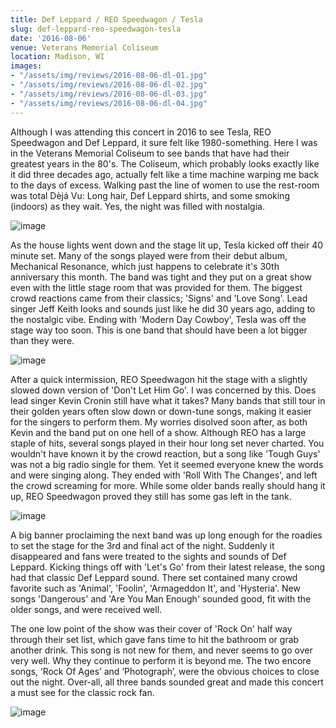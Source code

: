 ```yaml
---
title: Def Leppard / REO Speedwagon / Tesla
slug: def-leppard-reo-speedwagon-tesla
date: '2016-08-06'
venue: Veterans Memorial Coliseum
location: Madison, WI
images:
- "/assets/img/reviews/2016-08-06-dl-01.jpg"
- "/assets/img/reviews/2016-08-06-dl-02.jpg"
- "/assets/img/reviews/2016-08-06-dl-03.jpg"
- "/assets/img/reviews/2016-08-06-dl-04.jpg"
---
```


Although I was attending this concert in 2016 to see Tesla, REO Speedwagon and Def Leppard, it sure felt like 1980-something. Here I was in the Veterans Memorial Coliseum to see bands that have had their greatest years in the 80's. The Coliseum, which probably looks exactly like it did three decades ago, actually felt like a time machine warping me back to the days of excess. Walking past the line of women to use the rest-room was total Dèjá Vu: Long hair, Def Leppard shirts, and some smoking (indoors) as they wait. Yes, the night was filled with nostalgia.

![image](/assets/img/reviews/2016-08-06-dl-01.jpg)

As the house lights went down and the stage lit up, Tesla kicked off their 40 minute set. Many of the songs played were from their debut album, Mechanical Resonance, which just happens to celebrate it's 30th anniversary this month. The band was tight and they put on a great show even with the little stage room that was provided for them. The biggest crowd reactions came from their classics; 'Signs' and 'Love Song'. Lead singer Jeff Keith looks and sounds just like he did 30 years ago, adding to the nostalgic vibe. Ending with 'Modern Day Cowboy', Tesla was off the stage way too soon. This is one band that should have been a lot bigger than they were. 

![image](/assets/img/reviews/2016-08-06-dl-02.jpg)

After a quick intermission, REO Speedwagon hit the stage with a slightly slowed down version of 'Don't Let Him Go'. I was concerned by this. Does lead singer Kevin Cronin still have what it takes? Many bands that still tour in their golden years often slow down or down-tune songs, making it easier for the singers to perform them. My worries disolved soon after, as both Kevin and the band put on one hell of a show. Although REO has a large staple of hits, several songs played in their hour long set never charted. You wouldn't have known it by the crowd reaction, but a song like 'Tough Guys' was not a big radio single for them. Yet it seemed everyone knew the words and were singing along. They ended with 'Roll With The Changes', and left the crowd screaming for more. While some older bands really should hang it up, REO Speedwagon proved they still has some gas left in the tank.

![image](/assets/img/reviews/2016-08-06-dl-03.jpg)

A big banner proclaiming the next band was up long enough for the roadies to set the stage for the 3rd and final act of the night. Suddenly it disappeared and fans were treated to the sights and sounds of Def Leppard. Kicking things off with 'Let's Go' from their latest release, the song had that classic Def Leppard sound. There set contained many crowd favorite such as 'Animal', 'Foolin', 'Armageddon It', and 'Hysteria'. New songs 'Dangerous' and 'Are You Man Enough' sounded good, fit with the older songs, and were received well.

The one low point of the show was their cover of 'Rock On' half way through their set list, which gave fans time to hit the bathroom or grab another drink. This song is not new for them, and never seems to go over very well. Why they continue to perform it is beyond me. The two encore songs, ‘Rock Of Ages’ and ‘Photograph’, were the obvious choices to close out the night. Over-all, all three bands sounded great and made this concert a must see for the classic rock fan.

![image](/assets/img/reviews/2016-08-06-dl-04.jpg)